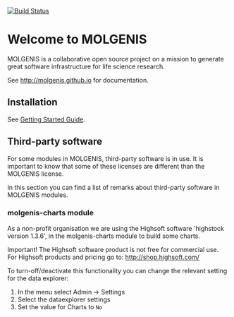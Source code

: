 [![Build Status](http://www.molgenis.org/jenkins/buildStatus/icon?job=molgenis)](http://www.molgenis.org/jenkins/job/molgenis/)

# Welcome to MOLGENIS

MOLGENIS is a collaborative open source project on a mission to generate great software infrastructure for life science research. 

See http://molgenis.github.io for documentation.

## Installation
See [Getting Started Guide](http://molgenis.github.io/develop/start).

## Third-party software
For some modules in MOLGENIS, third-party software is in use. It is important to know that some of these licenses are different than the MOLGENIS license.

In this section you can find a list of remarks about third-party software in MOLGENIS modules.

### molgenis-charts module
As a non-profit organisation we are using the Highsoft software 'highstock version 1.3.6', in the molgenis-charts module to build some charts.

Important! The Highsoft software product is not free for commercial use. For Highsoft products and pricing go to: http://shop.highsoft.com/

To turn-off/deactivate this functionality you can change the relevant setting for the data explorer:  
 1. In the menu select Admin -> Settings
 2. Select the dataexplorer settings
 3. Set the value for Charts to `No`

